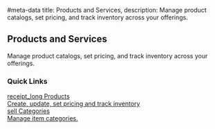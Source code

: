 #meta-data title: Products and Services, description: Manage product catalogs, set pricing, and track inventory across your offerings.

## Products and Services

Manage product catalogs, set pricing, and track inventory across your offerings.

### Quick Links

<div class="overview">
  <a class="overview-card" href="/docs/5-products-and-services/2-products-and-services">
    <div class="overview-card-title">
      <span class="material-symbols-outlined"> receipt_long </span>
      Products
    </div>
    <div class="overview-card-content">
      Create, update, set pricing and track inventory
    </div>
  </a>
  <a class="overview-card" href="/docs/5-products-and-services/3-product-categories">
    <div class="overview-card-title">
      <span class="material-symbols-outlined"> sell </span>
      Categories
    </div>
    <div class="overview-card-content">
      Manage item categories.
    </div>
  </a>
</div>